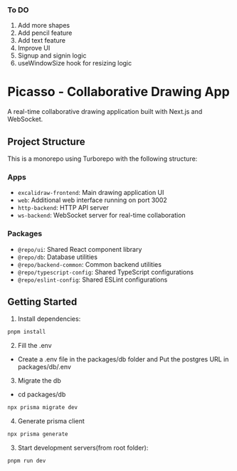 ### To DO
1. Add more shapes
2. Add pencil feature
3. Add text feature
4. Improve UI
5. Signup and signin logic
6. useWindowSize hook for resizing logic


# Picasso - Collaborative Drawing App

A real-time collaborative drawing application built with Next.js and WebSocket.

## Project Structure

This is a monorepo using Turborepo with the following structure:

### Apps
- `excalidraw-frontend`: Main drawing application UI 
- `web`: Additional web interface running on port 3002
- `http-backend`: HTTP API server
- `ws-backend`: WebSocket server for real-time collaboration

### Packages
- `@repo/ui`: Shared React component library
- `@repo/db`: Database utilities
- `@repo/backend-common`: Common backend utilities
- `@repo/typescript-config`: Shared TypeScript configurations
- `@repo/eslint-config`: Shared ESLint configurations

## Getting Started

1. Install dependencies:
```sh
pnpm install
```

2. Fill the .env
- Create a .env file in the packages/db folder and Put the postgres URL in packages/db/.env

3. Migrate the db
- cd packages/db
```sh
npx prisma migrate dev
```

4. Generate prisma client
```sh
npx prisma generate
```

3. Start development servers(from root folder):
```sh
pnpm run dev
```